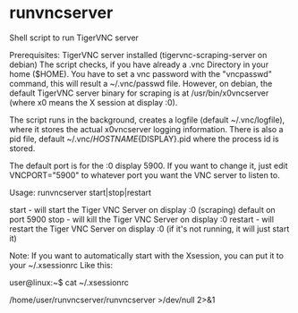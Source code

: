 # runvncserver
Shell script to run TigerVNC server 

Prerequisites: TigerVNC server installed (tigervnc-scraping-server on debian)
The script checks, if you have already a .vnc Directory in your home ($HOME). You have to set a vnc password with the "vncpasswd" command, this will result a ~/.vnc/passwd file. However, on debian, the default TigerVNC server binary for scraping is at /usr/bin/x0vncserver (where x0 means the X session at display :0).

The script runs in the background, creates a logfile (default ~/.vnc/logfile), where it stores the actual x0vncserver logging information. There is also a pid file, default ~/.vnc/${HOSTNAME}${DISPLAY}.pid where the process id is stored.

The default port is for the :0 display 5900. If you want to change it, just edit VNCPORT="5900" to whatever port you want the VNC server to listen to.


Usage: runvncserver start|stop|restart

start - will start the Tiger VNC Server on display :0 (scraping) default on port 5900
stop - will kill the Tiger VNC Server on display :0
restart - will restart the Tiger VNC Server on display :0 (if it's not running, it will just start it)


Note: If you want to automatically start with the Xsession, you can put it to your ~/.xsessionrc
Like this:

user@linux:~$ cat ~/.xsessionrc

/home/user/runvncserver/runvncserver >/dev/null 2>&1
